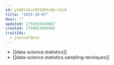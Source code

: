 ```yaml
---
id: yt86lxbus9t93hhs9prc6j8
title: "2025-10-07"
desc: ""
updated: 1759855949667
created: 1759853989565
traitIds:
  - journalNote
---
```


- [[data-science.statistics]]
- [[data-science.statistics.sampling-tecniques]]
